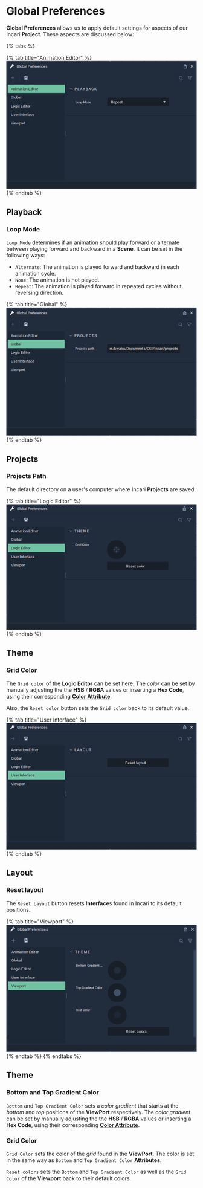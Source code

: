 # Global Preferences 
**Global Preferences** allows us to apply default settings for aspects of our Incari **Project**. These aspects are discussed below:

{% tabs %}

{% tab title="Animation Editor" %}
![](../.gitbook/assets/interface/global-preferences/animation-editor.png)
{% endtab %}

## Playback
### Loop Mode 
`Loop Mode` determines if an animation should play forward or alternate between playing forward and backward in a **Scene**. It can be set in the following ways:
* `Alternate`: The animation is played forward and backward in each animation cycle.
* `None`: The animation is not played.
* `Repeat`: The animation is played forward in repeated cycles without reversing direction.

{% tab title="Global" %}
![](../.gitbook/assets/interface/global-preferences/global.png)
{% endtab %}

## Projects
### Projects Path
The default directory on a user's computer where Incari **Projects** are saved. 

{% tab title="Logic Editor" %}
![](../.gitbook/assets/interface/global-preferences/logic-editor.png)
{% endtab %}

## Theme
### Grid Color 
The `Grid color` of the **Logic Editor** can be set here. The *color* can be set by manually adjusting the the **HSB** / **RGBA** values or inserting a **Hex Code**, using their corresponding [**Color Attribute**](../_archive/attributes/attribute-types/color-attributes.md).

Also, the `Reset color` button sets the `Grid color` back to its default value.

{% tab title="User Interface" %}
![](../.gitbook/assets/interface/global-preferences/user-interface.png)
{% endtab %}

## Layout 
### Reset layout
The `Reset Layout` button resets **Interface**s found in Incari to its default positions.

{% tab title="Viewport" %}
![](../.gitbook/assets/interface/global-preferences/viewport.png)
{% endtab %}
{% endtabs %}

## Theme
### Bottom and Top Gradient Color
`Bottom` and `Top Gradient Color` sets a *color gradient* that starts at the *bottom* and *top* positions of the **ViewPort** respectively. The *color gradient* can be set by manually adjusting the the **HSB** / **RGBA** values or inserting a **Hex Code**, using their corresponding [**Color Attribute**](../_archive/attributes/attribute-types/color-attributes.md).

### Grid Color
`Grid Color` sets the color of the *grid* found in the **ViewPort**. The color is set in the same way as `Bottom` and `Top Gradient Color` **Attributes**.

`Reset colors` sets the `Bottom` and `Top Gradient Color` as well as the `Grid Color` of the **Viewport** back to their default colors. 
